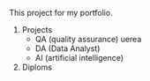This project for my portfolio. 

1. Projects 
	* QA (quality assurance) uerea
	* DA (Data Analyst)
	* AI (artificial intelligence)
2. Diploms